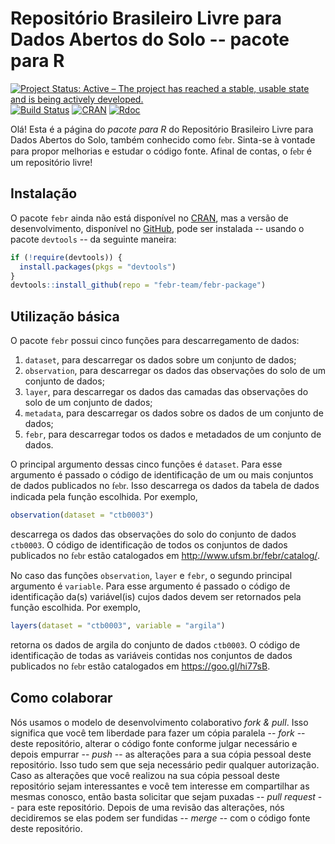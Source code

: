 # Repositório Brasileiro Livre para Dados Abertos do Solo -- pacote para R

[![Project Status: Active – The project has reached a stable, usable state and is being actively developed.](http://www.repostatus.org/badges/latest/active.svg)](http://www.repostatus.org/#active)
[![Build Status](https://travis-ci.org/febr-team/febr-package.svg?branch=master)](https://travis-ci.org/febr-team/febr-package)
[![CRAN](https://www.r-pkg.org/badges/version/febr)](https://cran.r-project.org/package=febr)
[![Rdoc](http://www.rdocumentation.org/badges/version/febr)](http://www.rdocumentation.org/packages/febr)

Olá! Esta é a página do *pacote para R* do Repositório Brasileiro Livre para Dados Abertos do Solo, também conhecido como <font face="Comfortaa">febr</font>. Sinta-se à vontade para propor melhorias e estudar o código 
fonte. Afinal de contas, o <font face="Comfortaa">febr</font> é um repositório livre!

## Instalação

O pacote `febr` ainda não está disponível no [CRAN][cran], mas a versão de desenvolvimento, disponível no [GitHub][github], pode ser instalada -- usando o pacote `devtools` -- da seguinte maneira:

[cran]: https://CRAN.R-project.org
[github]: https://github.com/febr-team/febr-package

```R
if (!require(devtools)) {
  install.packages(pkgs = "devtools")
}
devtools::install_github(repo = "febr-team/febr-package")
```

## Utilização básica

O pacote `febr` possui cinco funções para descarregamento de dados:

1. `dataset`, para descarregar os dados sobre um conjunto de dados;
2. `observation`, para descarregar os dados das observações do solo de um conjunto de dados;
3. `layer`, para descarregar os dados das camadas das observações do solo de um conjunto de dados;
4. `metadata`, para descarregar os dados sobre os dados de um conjunto de dados;
5. `febr`, para descarregar todos os dados e metadados de um conjunto de dados.

O principal argumento dessas cinco funções é `dataset`. Para esse argumento é passado o código de identificação de um ou mais conjuntos de dados publicados no <font face="Comfortaa">febr</font>. Isso descarrega os dados da tabela de dados indicada pela função escolhida. Por exemplo,

```R
observation(dataset = "ctb0003")
```

descarrega os dados das observações do solo do conjunto de dados `ctb0003`. O código de identificação de todos os conjuntos de dados publicados no <font face="Comfortaa">febr</font> estão catalogados em http://www.ufsm.br/febr/catalog/.

No caso das funções `observation`, `layer` e `febr`, o segundo principal argumento é `variable`. Para esse argumento é passado o código de identificação da(s) variável(is) cujos dados devem ser retornados pela função escolhida. Por exemplo,

```R
layers(dataset = "ctb0003", variable = "argila")
```

retorna os dados de argila do conjunto de dados `ctb0003`. O código de identificação de todas as variáveis contidas nos conjuntos de dados publicados no <font face="Comfortaa">febr</font> estão catalogados em https://goo.gl/hi77sB.

## Como colaborar

Nós usamos o modelo de desenvolvimento colaborativo *fork & pull*. Isso significa que você tem liberdade para fazer um cópia paralela -- *fork* -- deste repositório, alterar o código fonte conforme julgar necessário e depois empurrar -- *push* -- as alterações para a sua cópia pessoal deste repositório. Isso tudo sem que seja necessário pedir qualquer autorização. Caso as alterações que você realizou na sua cópia pessoal deste repositório sejam interessantes e você tem interesse em compartilhar as mesmas conosco, então basta solicitar que sejam puxadas -- *pull request* -- para este repositório. Depois de uma revisão das alterações, nós decidiremos se elas podem ser fundidas -- *merge* -- com o código fonte deste repositório.
